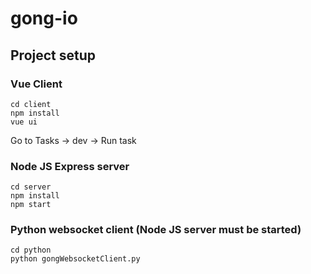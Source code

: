 # gong-io

## Project setup

### Vue Client
```
cd client
npm install
vue ui
```
Go to Tasks -> dev -> Run task

### Node JS Express server
```
cd server
npm install
npm start
```

### Python websocket client (Node JS server must be started)
```
cd python
python gongWebsocketClient.py
```
